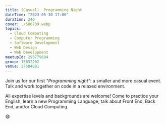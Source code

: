 ```yaml
---
title: (Casual)  Programming Night
dateTime: "2023-05-30 17:00"
duration: 240
cover: ./506739.webp
topics:
  - Cloud Computing
  - Computer Programming
  - Software Development
  - Web Design
  - Web Development
meetupId: 293779684
group: 15632202
venue: 27584681
---
```


Join us for our first _"Programming night"_: a smaller and more casual event. Talk and work together on code in a relaxed environment.

All expertise levels and backgrounds are welcome! Come to practice your English, learn a new Programming Language, talk about Front End, Back End, and/or Cloud Computing.

😄
